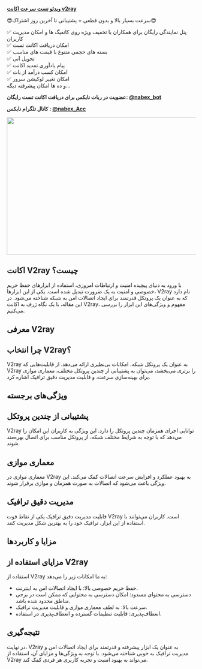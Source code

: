 <p><a class="af wr" href="https://nabex.website/wp-content/uploads/2023/02/video_2023-10-30_11-17-03.mp4" rel="follow" target="_blank"><strong>ویدئو تست سرعت اکانت v2ray</strong></a></p>

<p>😍سرعت بسیار بالا و بدون قطعی + پشتیبانی تا آخرین روز اشتراک😍</p>

<p>✅ پنل نمایندگی رایگان برای همکاران با تخفیف ویژه روی کانفیگ ها و امکان مدیریت کاربران<br />
✅ امکان دریافت اکانت تست<br />
✅ بسته های حجمی متنوع با قیمت های مناسب<br />
✅ تحویل آنی<br />
✅ پیام یادآوری تمدید اکانت<br />
✅ امکان کسب درآمد از بات<br />
✅ امکان تغییر لوکیشن سرور<br />
و ده ها امکان پیشرفته دیگه&hellip;</p>

<p><strong>عضویت در ربات نابکس برای دریافت اکانت تست رایگان: </strong><a class="af wr" href="https://t.me/nabex_bot" rel="noopener ugc nofollow" target="_blank"><strong>@nabex_bot</strong></a></p>

<p><strong>کانال تلگرام نابکس : </strong><a class="af wr" href="https://t.me/nabex_acc" rel="noopener ugc nofollow" target="_blank"><strong>@nabex_Acc</strong></a></p>

<p><img alt="" class="bg c ki xf" src="https://miro.medium.com/v2/resize:fit:700/1*LGJh8MY6I-MY7_HwW1nH4w.png" style="height:367px; width:700px" /></p>

<h2>اکانت V2ray چیست؟</h2>

<p>با ورود به دنیای پیچیده امنیت و ارتباطات امروزی، استفاده از ابزارهای حفظ حریم خصوصی و امنیت به یک ضرورت تبدیل شده است. یکی از این ابزارها، V2ray نام دارد که به عنوان یک پروتکل قدرتمند برای ایجاد اتصالات امن به شبکه شناخته می&zwnj;شود. در این مقاله، با یک نگاه ژرف به اکانت V2ray، مفهوم و ویژگی&zwnj;های این ابزار را بررسی می&zwnj;کنیم.</p>

<h2>معرفی V2ray</h2>

<h2>چرا انتخاب V2ray؟</h2>

<p>V2ray به عنوان یک پروتکل شبکه، امکانات بی&zwnj;نظیری ارائه می&zwnj;دهد. از قابلیت&zwnj;هایی که V2ray را برتری می&zwnj;بخشد، می&zwnj;توان به پشتیبانی از چندین پروتکل مختلف، معماری موازی برای بهینه&zwnj;سازی سرعت، و قابلیت مدیریت دقیق ترافیک اشاره کرد.</p>

<h2>ویژگی&zwnj;های برجسته</h2>

<h2>پشتیبانی از چندین پروتکل</h2>

<p>V2ray توانایی اجرای همزمان چندین پروتکل را دارد. این ویژگی به کاربران این امکان را می&zwnj;دهد که با توجه به شرایط مختلف شبکه، از پروتکل مناسب برای اتصال بهره&zwnj;مند شوند.</p>

<h2>معماری موازی</h2>

<p>معماری موازی در V2ray به بهبود عملکرد و افزایش سرعت اتصالات کمک می&zwnj;کند. این ویژگی باعث می&zwnj;شود که اتصالات به صورت همزمان و موازی برقرار شوند.</p>

<h2>مدیریت دقیق ترافیک</h2>

<p>قابلیت مدیریت دقیق ترافیک یکی از نقاط قوت V2ray است. کاربران می&zwnj;توانند با استفاده از این ابزار، ترافیک خود را به بهترین شکل مدیریت کنند.</p>

<h2>مزایا و کاربردها</h2>

<h2>مزایای استفاده از V2ray</h2>

<p>استفاده از V2ray به ما امکانات زیر را می&zwnj;دهد:</p>

<ul>
	<li>حفظ حریم خصوصی بالا: با ایجاد اتصالات امن به اینترنت.</li>
	<li>دسترسی به محتوای مسدود: امکان دسترسی به محتوایی که ممکن است در برخی مناطق محدود شده باشد.</li>
	<li>سرعت بالا: به لطف معماری موازی و قابلیت مدیریت ترافیک.</li>
	<li>انعطاف&zwnj;پذیری: قابلیت تنظیمات گسترده و انعطاف&zwnj;پذیری در استفاده.</li>
</ul>

<h2>نتیجه&zwnj;گیری</h2>

<p>در نهایت، V2ray به عنوان یک ابزار پیشرفته و قدرتمند برای ایجاد اتصالات امن و مدیریت ترافیک به خوبی شناخته می&zwnj;شود. با توجه به ویژگی&zwnj;ها و مزایای آن، استفاده از V2ray می&zwnj;تواند به بهبود امنیت و تجربه کاربری هر فردی کمک کند.</p>
